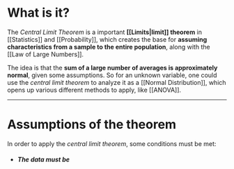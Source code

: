 # What is it?

The *Central Limit Theorem* is a important **[[Limits|limit]] theorem** in [[Statistics]] and [[Probability]], which creates the base for **assuming characteristics from a sample to the entire population**, along with the [[Law of Large Numbers]].

The idea is that the **sum of a large number of averages is approximately normal**, given some assumptions. So for an unknown variable, one could use the *central limit theorem* to analyze it as a [[Normal Distribution]], which opens up various different methods to apply, like [[ANOVA]].
___
# Assumptions of the theorem

In order to apply the *central limit theorem*, some conditions must be met:

- ##### The data must be 